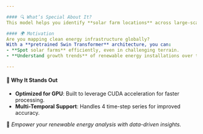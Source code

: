 ```yaml
---

#### 🔍 What’s Special About It?  
This model helps you identify **solar farm locations** across large-scale Sentinel-2 imagery. Designed for **sustainability projects** and renewable energy mapping, it enables confident segmentation at **high precision**.  

#### 🌍 Motivation  
Are you mapping clean energy infrastructure globally?  
With a **pretrained Swin Transformer** architecture, you can:  
- **Spot solar farms** efficiently, even in challenging terrain.  
- **Understand growth trends** of renewable energy installations over time.  

---
```


#### 🚀 Why It Stands Out  
- **Optimized for GPU**: Built to leverage CUDA acceleration for faster processing.  
- **Multi-Temporal Support**: Handles 4 time-step series for improved accuracy.  

🔆 *Empower your renewable energy analysis with data-driven insights.*  
